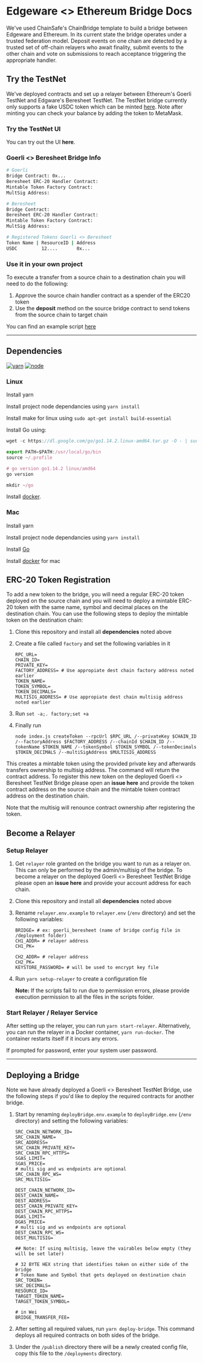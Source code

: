 # Edgeware <> Ethereum Bridge Docs

We've used ChainSafe's ChainBridge template to build a bridge between Edgeware and Ethereum. In its current state the bridge operates under a trusted federation model. Deposit events on one chain are detected by a trusted set of off-chain relayers who await finality, submit events to the other chain and vote on submissions to reach acceptance triggering the appropriate handler.

## Try the TestNet

We've deployed contracts and set up a relayer between Ethereum's Goerli TestNet and  Edgware's Beresheet TestNet. The TestNet bridge currently only supports a fake USDC token which can be minted [here](https://goerli.etherscan.io/address/0x76D60f8eC8a1A7adccE74915394644C589fB12f6#writeContract). Note after minting you can check your balance by adding the token to MetaMask.

### Try the TestNet UI

You can try out the UI **here**. 

### Goerli <> Beresheet Bridge Info

```bash
# Goerli 
Bridge Contract: 0x...
Beresheet ERC-20 Handler Contract:
Mintable Token Factory Contract:
MultSig Address:

# Beresheet 
Bridge Contract:
Beresheet ERC-20 Handler Contract:
Mintable Token Factory Contract:
MultSig Address: 

# Registered Tokens Goerli <> Beresheet
Token Name | ResourceID | Address
USDC         12....       0x... 

```

### Use it in your own project

To execute a transfer from a source chain to a destination chain you will need to do the following:

1. Approve the source chain handler contract as a spender of the ERC20 token
2. Use the **deposit** method on the source bridge contract to send tokens from the source chain to target chain

You can find an example script [here](https://github.com/dtradeorg/usdc-bridge/blob/master/cli/bridgeTokenTransfer.js)

---

## Dependencies
[![yarn](https://img.shields.io/npm/v/yarn?label=yarn)](#) 
[![node](https://img.shields.io/npm/v/node?label=node)](#) 

### Linux

Install yarn

Install project node dependancies using `yarn install`

Install make for linux using `sudo apt-get install build-essential`

Install Go using: 

```jsx
wget -c https://dl.google.com/go/go1.14.2.linux-amd64.tar.gz -O - | sudo tar -xz -C /usr/local

export PATH=$PATH:/usr/local/go/bin
source ~/.profile

# go version go1.14.2 linux/amd64
go version

mkdir ~/go
```

Install [docker](https://docs.docker.com/engine/install/ubuntu/).

### Mac

Install yarn

Install project node dependancies using `yarn install`

Install [Go](https://jimkang.medium.com/install-go-on-mac-with-homebrew-5fa421fc55f5)

Install [docker](https://docs.docker.com/docker-for-mac/install/) for mac

## ERC-20 Token Registration

To add a new token to the bridge, you will need a regular ERC-20 token deployed on the source chain and you will need to deploy a mintable ERC-20 token with the same name, symbol and decimal places on the destination chain. You can use the following steps to deploy the mintable token on the destination chain:

1. Clone this repository and install all **dependencies** noted above
2. Create a file called `factory` and set the following variables in it

    ```
    RPC_URL=
    CHAIN_ID=
    PRIVATE_KEY=
    FACTORY_ADDRESS= # Use appropiate dest chain factory address noted earlier
    TOKEN_NAME=
    TOKEN_SYMBOL=
    TOKEN_DECIMALS=
    MULTISIG_ADDRESS= # Use appropiate dest chain multisig address noted earlier
    ```

3. Run `set -a;. factory;set +a`
4. Finally run

    ```
    node index.js createToken --rpcUrl $RPC_URL /--privateKey $CHAIN_ID /--factoryAddress $FACTORY_ADDRESS /--chainId $CHAIN_ID /--tokenName $TOKEN_NAME /--tokenSymbol $TOKEN_SYMBOL /--tokenDecimals $TOKEN_DECIMALS /--multiSigAddress $MULTISIG_ADDRESS
    ```

This creates a mintable token using the provided private key and afterwards transfers ownership to multisig address.  The command will return the contract address. 
To register this new token on the deployed Goerli <> Beresheet TestNet Bridge please open an **issue here** and provide the token contract address on the source chain and the mintable token contract address on the destination chain.

Note that the multisig will renounce contract ownership after registering the token.

## Become a Relayer

### Setup Relayer

1. Get `relayer` role granted on the bridge you want to run as a relayer on.  This can only be performed by the admin/multisig of the bridge. 
To become a relayer on the deployed Goerli <> Beresheet TestNet Bridge please open an **issue here** and provide your account address for each chain.
2. Clone this repository and install all **dependencies** noted above
3. Rename `relayer.env.example` to `relayer.env` (`/env` directory) and set the following variables:

    ```
    BRIDGE= # ex: goerli_beresheet (name of bridge config file in /deployment folder)
    CH1_ADDR= # relayer address
    CH1_PK= 

    CH2_ADDR= # relayer address
    CH2_PK=
    KEYSTORE_PASSWORD= # will be used to encrypt key file
    ```

4. Run `yarn setup-relayer` to create a configuration file

    **Note:** If the scripts fail to run due to permission errors, please provide execution permission to all the files in the scripts folder.

### Start Relayer / Relayer Service

After setting up the relayer, you can run `yarn start-relayer`. Alternatively, you can run the relayer in a Docker container,  `yarn run-docker`. The container restarts itself if it incurs any errors. 

If prompted for password, enter your system user password.

---

## Deploying a Bridge

Note we have already deployed a Goerli <> Beresheet TestNet Bridge, use the following steps if you'd like to deploy the required contracts for another bridge. 

1. Start by renaming `deployBridge.env.example` to `deployBridge.env` (`/env` directory) and setting the following variables:

    ```
    SRC_CHAIN_NETWORK_ID=
    SRC_CHAIN_NAME=
    SRC_ADDRESS=
    SRC_CHAIN_PRIVATE_KEY=
    SRC_CHAIN_RPC_HTTPS=
    SGAS_LIMIT=
    SGAS_PRICE=
    # multi sig and ws endpoints are optional
    SRC_CHAIN_RPC_WS=
    SRC_MULTISIG=

    DEST_CHAIN_NETWORK_ID=
    DEST_CHAIN_NAME=
    DEST_ADDRESS=
    DEST_CHAIN_PRIVATE_KEY=
    DEST_CHAIN_RPC_HTTPS=
    DGAS_LIMIT=
    DGAS_PRICE=
    # multi sig and ws endpoints are optional
    DEST_CHAIN_RPC_WS=
    DEST_MULTISIG=

    ## Note: If using multisig, leave the vairables below empty (they will be set later)

    # 32 BYTE HEX string that identifies token on either side of the bridge
    # Token Name and Symbol that gets deployed on destination chain
    SRC_TOKEN=
    SRC_DECIMALS=
    RESOURCE_ID=
    TARGET_TOKEN_NAME=
    TARGET_TOKEN_SYMBOL=

    # in Wei
    BRIDGE_TRANSFER_FEE=
    ```

2. After setting all required values, run `yarn deploy-bridge`. This command deploys all required contracts on both sides of the bridge.
3. Under the `/publish` directory there will be a newly created config file, copy this file to the `/deployments` directory.